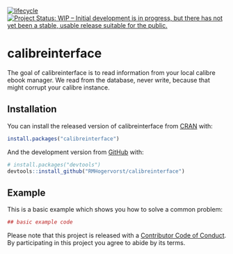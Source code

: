 
<!-- README.md is generated from README.Rmd. Please edit that file -->
[![lifecycle](https://img.shields.io/badge/lifecycle-experimental-orange.svg)](https://www.tidyverse.org/lifecycle/#experimental) [![Project Status: WIP – Initial development is in progress, but there has not yet been a stable, usable release suitable for the public.](http://www.repostatus.org/badges/latest/wip.svg)](http://www.repostatus.org/#wip)

calibreinterface
================

The goal of calibreinterface is to read information from your local calibre ebook manager. We read from the database, never write, because that might corrupt your calibre instance.

Installation
------------

You can install the released version of calibreinterface from [CRAN](https://CRAN.R-project.org) with:

``` r
install.packages("calibreinterface")
```

And the development version from [GitHub](https://github.com/) with:

``` r
# install.packages("devtools")
devtools::install_github("RMHogervorst/calibreinterface")
```

Example
-------

This is a basic example which shows you how to solve a common problem:

``` r
## basic example code
```

Please note that this project is released with a [Contributor Code of Conduct](CODE_OF_CONDUCT.md). By participating in this project you agree to abide by its terms.
